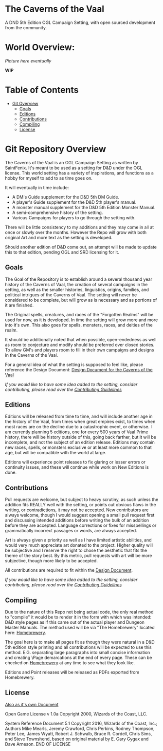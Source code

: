 # The Caverns of the Vaal
A DND 5th Edition OGL Campaign Setting, with open sourced development from the community.

# World Overview:

*Picture here eventually*

**WIP**

# Table of Contents
- [Git Overview](#Git-Overview)
  - [Goals](#Goals)
  - [Editions](#Editions)
  - [Contributions](#Contributions)
  - [Compiling](#Compiling)
  - [License](#License)

# Git Repository Overview

The Caverns of the Vaal is an OGL Campaign Setting as written by SaintFenix. It's meant to be used as a setting for D&D under the OGL license. This world setting has a variety of inspirations, and functions as a hobby for myself to add to as time goes on.

It will eventually in time include:
- A DM's Guide supplement for the D&D 5th DM Guide.
- A player's Guide supplement for the D&D 5th player's manual.
- A monster manual supplement for the D&D 5th Edition Monster Manual.
- A semi-comprehensive history of the setting.
- Various Campaigns for players to go through the setting with.

There will be little consistency to my additions and they may come in all at once or slowly over the months. However the Repo will grow with both original Art and more text as the setting is developed.

Should another edition of D&D come out, an attempt will be made to update this to that edition, pending OGL and SRD licensing for it.

## Goals

The Goal of the Repository is to establish around a several thousand year history of the Caverns of Vaal, the creation of several campaigns in the setting, as well as the smaller histories, linguistics, origins, families, and political intrigues of the Caverns of Vaal. The setting will never be considered to be complete, but will grow as is necessary and as portions of it are finished.

The Original spells, creatures, and races of the "Forgotten Realms" will be used for now, as it is developed. In time the setting will grow more and more into it's own. This also goes for spells, monsters, races, and deities of the realm.

It should be additionally noted that when possible, open-endedness as well as room to conjecture and modify should be preferred over closed stories. To allow GM's and players room to fill in their own campaigns and designs in the Caverns of the Vaal.

For a general idea of what the setting is supposed to feel like, please reference the Design Document:
[Design Document for the Caverns of the Vaal](DESIGNDOCUMENT.md)


 *If you would like to have some idea added to the setting, consider contributing, please read over the [Contributing Guidelines](CONTRIBUTING.md)*

## Editions

Editions will be released from time to time, and will include another age in the history of the Vaal, from times when great empires exist, to times when most races are on the decline due to a catastrophic event, or otherwise. I am currently planning 5 editions, one for every 500 years of Vaal Prime history, there will be history outside of this, going back farther, but it will be incomplete, and not the subject of an edition release. Editions may contain new races, spells, or monsters exclusive or at least more common to that age, but will be compatible with the world at large.

Editions will experience point releases to fix glaring or lesser errors or continuity issues, and these will continue while work on New Editions is done.


## Contributions

 Pull requests are welcome, but subject to heavy scrutiny, as such unless the addition fits REALLY well with the setting, or points out obvious flaws in the writing, or contradictions, it may not be accepted. New contributors are always welcome, though I would suggest opening a small pull request first and discussing intended additions before writing the bulk of an addition before they are accepted. Language corrections or fixes for misspellings or grammatically incorrect passages or words, are always accepted.

 Art is always given a priority as well as I have limited artistic abilities, and would very much appreciate art donated to the project. Higher quality will be subjective and I reserve the right to chose the aesthetic that fits the theme of the story best. By this metric, pull requests with art will be more subjective, though more likely to be accepted.

 All contributions are required to fit within the [Design Document](DESIGNDOCUMENT.md).

 *If you would like to have some idea added to the setting, consider contributing, please read over the [Contributing Guidelines](CONTRIBUTING.md)*

## Compiling

Due to the nature of this Repo not being actual code, the only real method to "compile" it would be to render it in the form with which was intended: D&D style pages as if this came out of the actual player and Dungeon Master Manuals. The method used will be via "The Homebrewery" located here: [Homebrewery](https://homebrewery.naturalcrit.com/).

The goal here is to make all pages fit as though they were natural in a D&D 5th edition style printing and all contributions will be expected to use this method. E.G. separating large paragraphs into small concise information and creating \Page demarcations at the end of every page. These can be checked on [Homebrewery](https://homebrewery.naturalcrit.com/) at any time to see what they look like.

Editions and Point releases will be released as PDFs exported from Homebrewery.

## License

[Also as it's own Document](LICENSE.md)

Open	Game	License	v	1.0a	Copyright	2000,	Wizards
of	the	Coast,	LLC.

System	Reference	Document	5.1 Copyright	2016,
Wizards	of	the	Coast,	Inc.;	Authors	Mike	Mearls,
Jeremy	Crawford,	Chris	Perkins,	Rodney	Thompson,
Peter	Lee,	James	Wyatt,	Robert	J.	Schwalb,	Bruce	R.
Cordell,	Chris	Sims,	and	Steve	Townshend,	based	on
original	material	by	E.	Gary	Gygax	and	Dave	Arneson.
END	OF	LICENSE
